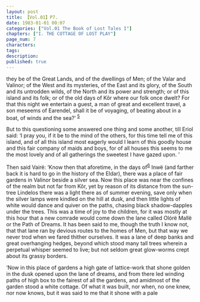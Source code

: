 ```yaml
---
layout: post
title: 【Vol.01】P7.
date: 1983-01-01 00:07
categories: ["Vol.01 The Book of Lost Tales I"]
chapters: ["I. THE COTTAGE OF LOST PLAY"]
page_num: 7
characters: 
tags: 
description: 
published: true
---
```


<p style="text-indent: 0;">
they be of the Great Lands, and of the dwellings of Men; of the Valar and Valinor; of the West and its mysteries, of the East and its glory, of the South and its untrodden wilds, of the North and its power and strength; or of this island and its folk; or of the old days of Kôr where our folk once dwelt? For that this night we entertain a guest, a man of great and excellent travel, a son meseems of Earendel, shall it be of voyaging, of beating about in a boat, of winds and the sea?’ <SUP><a href="/MiddleEarth/vol01-p10">5</a></SUP>
</p>

But to this questioning some answered one thing and some another, till Eriol said: ‘I pray you, if it be to the mind of the others, for this time tell me of this island, and of all this island most eagerly would I learn of this goodly house and this fair company of maids and boys, for of all houses this seems to me the most lovely and of all gatherings the sweetest I have gazed upon. ’

Then said Vairë: ‘Know then that aforetime, in the days of<SUP>[6](/MiddleEarth/vol01-p11)</SUP> Inwë (and farther back it is hard to go in the history of the Eldar), there was a place of fair gardens in Valinor beside a silver sea. Now this place was near the confines of the realm but not far from Kôr, yet by reason of its distance from the sun-tree Lindelos there was a light there as of summer evening, save only when the silver lamps were kindled on the hill at dusk, and then little lights of white would dance and quiver on the paths, chasing black shadow-dapples under the trees. This was a time of joy to the children, for it was mostly at this hour that a new comrade would come down the lane called Olórë Mallë or the Path of Dreams. It has been said to me, though the truth I know not, that that lane ran by devious routes to the homes of Men, but that way we never trod when we fared thither ourselves. It was a lane of deep banks and great overhanging hedges, beyond which stood many tall trees wherein a perpetual whisper seemed to live; but not seldom great glow-worms crept about its grassy borders.

‘Now in this place of gardens a high gate of lattice-work that shone golden in the dusk opened upon the lane of dreams, and from there led winding paths of high box to the fairest of all the gardens, and amidmost of the garden stood a white cottage. Of what it was built, nor when, no one knew, nor now knows, but it was said to me that it shone with a pale

